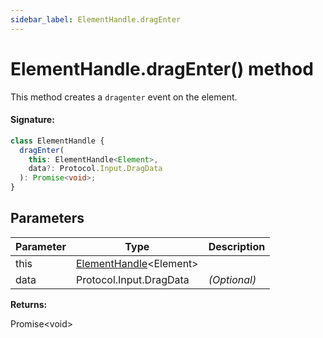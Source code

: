 ```yaml
---
sidebar_label: ElementHandle.dragEnter
---
```


# ElementHandle.dragEnter() method

This method creates a `dragenter` event on the element.

#### Signature:

```typescript
class ElementHandle {
  dragEnter(
    this: ElementHandle<Element>,
    data?: Protocol.Input.DragData
  ): Promise<void>;
}
```

## Parameters

| Parameter | Type                                                         | Description  |
| --------- | ------------------------------------------------------------ | ------------ |
| this      | [ElementHandle](./puppeteer.elementhandle.md)&lt;Element&gt; |              |
| data      | Protocol.Input.DragData                                      | _(Optional)_ |

**Returns:**

Promise&lt;void&gt;
